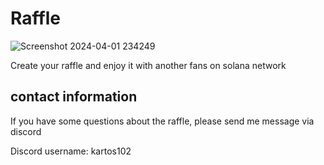 # Raffle 
![Screenshot 2024-04-01 234249](https://github.com/0xkartos/Raffle/assets/78132698/616a17e4-fa89-46d3-8829-a32144893e73)

Create your raffle and enjoy it with another fans on solana network

## contact information
If you have some questions about the raffle, please send me message via discord

Discord username: kartos102

